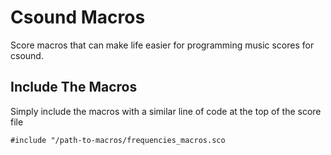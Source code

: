 # Csound Macros
Score macros that can make life easier for programming music scores for csound.

## Include The Macros
Simply include the macros with a similar line of code at the top of the score file

```
#include "/path-to-macros/frequencies_macros.sco
```

